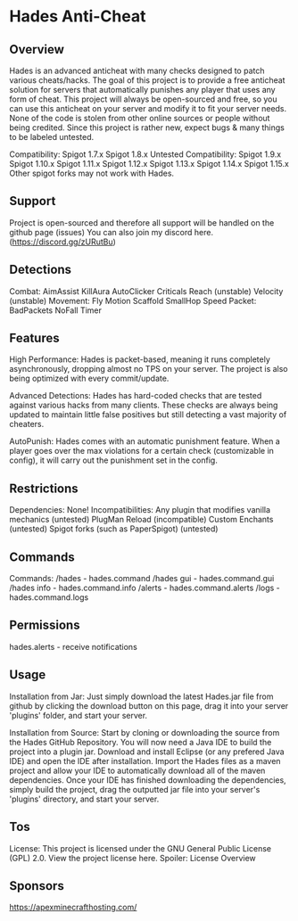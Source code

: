 # Hades Anti-Cheat

## Overview
Hades is an advanced anticheat with many checks designed to patch various cheats/hacks. The goal of this project is to provide a free anticheat solution for servers that automatically punishes any player that uses any form of cheat. This project will always be open-sourced and free, so you can use this anticheat on your server and modify it to fit your server needs. None of the code is stolen from other online sources or people without being credited. Since this project is rather new, expect bugs & many things to be labeled untested.

Compatibility:
Spigot 1.7.x
Spigot 1.8.x
Untested Compatibility:
Spigot 1.9.x
Spigot 1.10.x
Spigot 1.11.x
Spigot 1.12.x
Spigot 1.13.x
Spigot 1.14.x
Spigot 1.15.x
Other spigot forks may not work with Hades.

## Support
Project is open-sourced and therefore all support will be handled on the github page (issues)
You can also join my discord here. (https://discord.gg/zURutBu)

## Detections
Combat:
AimAssist
KillAura
AutoClicker
Criticals
Reach (unstable)
Velocity (unstable)
Movement:
Fly
Motion
Scaffold
SmallHop
Speed
Packet:
BadPackets
NoFall
Timer

## Features
High Performance:
Hades is packet-based, meaning it runs completely asynchronously, dropping almost no TPS on your server. The project is also being optimized with every commit/update.

Advanced Detections:
Hades has hard-coded checks that are tested against various hacks from many clients. These checks are always being updated to maintain little false positives but still detecting a vast majority of cheaters.

AutoPunish:
Hades comes with an automatic punishment feature. When a player goes over the max violations for a certain check (customizable in config), it will carry out the punishment set in the config.

## Restrictions
Dependencies:
None!
Incompatibilities:
Any plugin that modifies vanilla mechanics (untested)
PlugMan Reload (incompatible)
Custom Enchants (untested)
Spigot forks (such as PaperSpigot) (untested)

## Commands
Commands:
/hades - hades.command
/hades gui - hades.command.gui
/hades info - hades.command.info
/alerts - hades.command.alerts
/logs - hades.command.logs

## Permissions
hades.alerts - receive notifications

## Usage
Installation from Jar:
Just simply download the latest Hades.jar file from github by clicking the download button on this page, drag it into your server 'plugins' folder, and start your server.

Installation from Source:
Start by cloning or downloading the source from the Hades GitHub Repository. You will now need a Java IDE to build the project into a plugin jar. Download and install Eclipse (or any prefered Java IDE) and open the IDE after installation. Import the Hades files as a maven project and allow your IDE to automatically download all of the maven dependencies. Once your IDE has finished downloading the dependencies, simply build the project, drag the outputted jar file into your server's 'plugins' directory, and start your server.

## Tos
License:
This project is licensed under the GNU General Public License (GPL) 2.0. View the project license here.
Spoiler: License Overview

## Sponsors
https://apexminecrafthosting.com/
